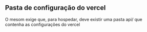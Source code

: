 ## Pasta de configuração do vercel

O mesom exige que, para hospedar, deve existir uma pasta api/ que contenha as configurações do vercel